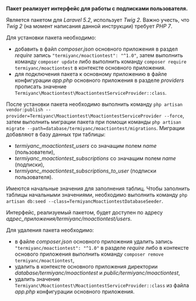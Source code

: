 **Пакет реализует интерфейс для работы с подписками пользователя.**

Является пакетом для _Laravel 5.2_, использует _Twig 2_. Важно учесть, что _Twig 2_ (на момент написания данной инструкции) требует _PHP 7_.
 
Для установки пакета необходимо:
- добавить в файл _composer.json_ основного приложения в раздел _require_ запись `"termiyanc/moactiontest": "^1.0"`, затем выполнить команду `composer update` либо выполнить команду `composer require termiyanc/moactiontest` в контексте основного приложения.
- для подключения пакета к основному приложению в файле конфигурации _app.php_ основного приложения в разделе _providers_ прописать значение `Termiyanc\Moactiontest\MoactiontestServiceProvider::class`.

После установки пакета необходимо выполнить команду `php artisan vendor:publish --provider=Termiyanc\Moactiontest\MoactiontestServiceProvider --force`,
затем выполнить миграции пакета при помощи команды `php artisan migrate --path=database/termiyanc/moactiontest/migrations`.
Миграции добавляют в базу данных три таблицы: 
- _termiyanc_moactiontest_users_ со значащим полем _name_ (пользователи), 
- _termiyanc_moactiontest_subscriptions_ со значащим полем _name_ (подписки), 
- _termiyanc_moactiontest_subscriptions_to_user_ (подписки пользователя).

Имеются начальные значения для заполнения таблиц. 
Чтобы заполнить таблицы начальными значениями, необходимо выполнить команду `php artisan db:seed --class=TermiyancMoactiontestDatabaseSeeder`.

Интерфейс, реализуемый пакетом, будет доступен по адресу _адрес_приложения/termiyanc/moactiontest/users_.

Для удаления пакета необходимо:
- в файле _composer.json_ основного приложения удалить запись `"termiyanc/moactiontest": "^1.0"` в разделе _require_  либо в контексте основого приложения выполнить команду `composer remove termiyanc/moactiontest`, 
- удалить в контексте основного приложения директории  _database/termiyanc/moactiontest_ и _public/termiyanc/moactiontest_, 
- удалить значение `Termiyanc\Moactiontest\MoactiontestServiceProvider::class` из файла _app.php_ конфигурации основного приложения. 